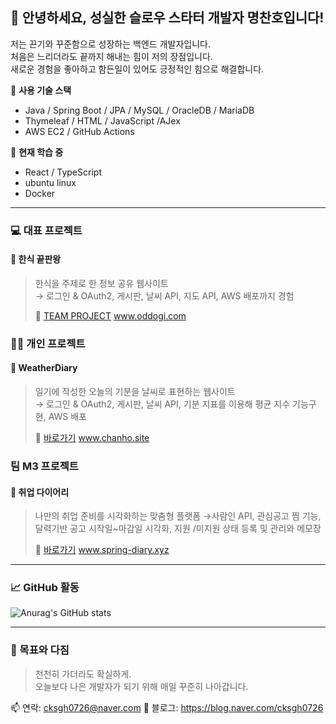 ## 👋 안녕하세요, 성실한 슬로우 스타터 개발자 명찬호입니다!

저는 끈기와 꾸준함으로 성장하는 백엔드 개발자입니다.  
처음은 느리더라도 끝까지 해내는 힘이 저의 장점입니다.  
새로운 경험을 좋아하고 함든일이 있어도 긍정적인 힘으로 해결합니다.

📌 **사용 기술 스택**  
- Java / Spring Boot / JPA / MySQL / OracleDB / MariaDB
- Thymeleaf / HTML / JavaScript /AJex 
- AWS EC2 / GitHub Actions

🧐 **현재 학습 중**  
- React / TypeScript
- ubuntu linux
- Docker

---


### 💻 대표 프로젝트
#### 🥘 한식 끝판왕
> 한식을 주제로 한 정보 공유 웹사이트  
→ 로그인 & OAuth2, 게시판, 날씨 API, 지도 API, AWS 배포까지 경험
> 
> 🔗 [TEAM PROJECT](https://github.com/ppoonqing/ONEEND_TEAMPROJECT)
> www.oddogi.com


### 👨‍💻 개인 프로젝트
#### 📔 WeatherDiary
> 일기에 작성한 오늘의 기분을 날씨로 표현하는 웹사이트   
→ 로그인 & OAuth2, 게시판, 날씨 API, 기분 지표를 이용해 평균 지수 기능구현,  AWS 배포
> 
> 🔗 [바로가기](https://github.com/ppoonqing/Diary)
> www.chanho.site


### 팀 M3 프로젝트
#### 📘 취업 다이어리 
> 나만의 취업 준비를 시각화하는 맞춤형 플랫폼
→사람인 API, 관심공고 찜 기능, 달력기반 공고 시작일~마감일 시각화, 지원 /미지원 상태 등록 및 관리와 메모장
> 
> 🔗 [바로가기](https://github.com/kinghama82/M3-Diary.git)
> www.spring-diary.xyz


---

### 📈 GitHub 활동
![Anurag's GitHub stats](https://github-readme-stats.vercel.app/api?username=ppoonqing&show_icons=true&theme=tokyonight)

---

### 🧭 목표와 다짐
> 천천히 가더라도 확실하게.  
> 오늘보다 나은 개발자가 되기 위해 매일 꾸준히 나아갑니다.

📫 연락: cksgh0726@naver.com
📝 블로그: https://blog.naver.com/cksgh0726
